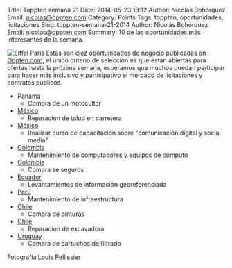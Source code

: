 Title: Toppten semana 21
Date: 2014-05-23 18:12
Author: Nicolás Bohórquez
Email:  nicolas@oppten.com
Category: Points
Tags: toppten, oportunidades, licitaciones
Slug: toppten-semana-21-2014
Author: Nicolás Bohórquez
Email:  nicolas@oppten.com
Summary: 10 de las oportunidades más interesantes de la semana.

![Eiffel Paris](/images/toppten/week21.jpg) Estas son diez oportunidades
de negocio públicadas en
[Oppten.com](http://oppten.com?utm_content=toppten-w21&utm_medium=social&utm_source=blog&utm_campaign=toppten),
el único criterio de selección es que estan abiertas para ofertas hasta
la próxima semana, esperamos que muchos puedan participar para hacer más
inclusivo y participativo el mercado de licitaciones y contratos
públicos.

-   [Panamá](http://panama.oppten.com/oportunidad-negocio/licitacion-compra-motocultor-panama-panama-100657228?utm_content=toppten-w21&utm_medium=social&utm_source=blog&utm_campaign=toppten "Oportunidad Licitación Contrato Panamá")
    - Compra de un motocultor
-   [México](http://oppten.mx/oportunidad-negocio/contrato-reparacion-talud-margen-izquierda-mantenimiento-camino-c-h-27-septiembre-sinaloa-mexico-200057606?utm_content=toppten-w21&utm_medium=social&utm_source=blog&utm_campaign=toppten "Oportunidad Licitación Contrato México")
    - Reparación de talud en carretera
-   [México](http://oppten.mx/oportunidad-negocio/licitacion-curso-capacitacion-comunicacion-digital-social-media-distrito-federal-mexico-200080003?utm_content=toppten-w21&utm_medium=social&utm_source=blog&utm_campaign=toppten "Oportunidad Licitación Contrato México")
    - Realizar curso de capacitación sobre "comunicación digital y
    social media"
-   [Colombia](http://oppten.co/oportunidad-negocio/concurso-contratar-servicio-mantenimiento-preventivo-correctivo-servicios-conexos-soporte-tecnico-diferentes-equipos-computo-elementos-informaticos-como-servidores-computa-bogota-dc-colombia-100654848?utm_content=toppten-w21&utm_medium=social&utm_source=blog&utm_campaign=toppten "Oportunidad Licitación Contrato Colombia")
    - Mantenimiento de computadores y equipos de cómputo
-   [Colombia](http://oppten.co/oportunidad-negocio/licitacion-contratista-seleccionado-obliga-contratar-seguros-cuyo-objeto-sean-coberturas-propias-seguro-automoviles-soat-rc-servidores-publicos-incendio-sustraccion-san-jose-cucuta-colombia-100657179?utm_content=toppten-w21&utm_medium=social&utm_source=blog&utm_campaign=toppten "Oportunidad Licitación Contrato Colombia")
    - Compra se seguros
-   [Ecuador](http://oppten.ec/oportunidad-negocio/contrato-contratacion-consultoria-levantamiento-georeferenciado-organizaciones-eps-sfps-quito-ecuador-100653843?utm_content=toppten-w21&utm_medium=social&utm_source=blog&utm_campaign=toppten "Oportunidad Licitación Contrato Ecuador")
    - Levantamientos de información georeferenciada
-   [Perú](http://oppten.pe/oportunidad-negocio/concurso-mantenimiento-infraestructura-iestp-manuel-yarleque-espinoza-catacaos-piura-piura-peru-100655149?utm_content=toppten-w21&utm_medium=social&utm_source=blog&utm_campaign=toppten "Oportunidad Licitación Contrato Perú")
    - Mantenimiento de infraestructura
-   [Chile](http://oppten.cl/oportunidad-negocio/concurso-solicita-adquisicion-pinturas-memo800955-educacion-bosque-chile-200080844?utm_content=toppten-w21&utm_medium=social&utm_source=blog&utm_campaign=toppten "Oportunidad Licitación Contrato Chile")
    - Compra de pinturas
-   [Chile](http://oppten.cl/oportunidad-negocio/concurso-reparacion-excavadora-ci82029-puelo-osorno-chile-200080835?utm_content=toppten-w21&utm_medium=social&utm_source=blog&utm_campaign=toppten "Oportunidad Licitación Contrato Chile")
    - Reparación de excavadora
-   [Uruguay](http://oppten.uy/oportunidad-negocio/licitacion-cartuchos-filtrantes-ppl-montevideo-uruguay-100657713?utm_content=toppten-w21&utm_medium=social&utm_source=blog&utm_campaign=toppten "Oportunidad Licitación Contrato Uruguay")
    - Compra de cartuchos de filtrado

Fotografía [Louis Pellissier](http://pellissier.prosite.com/)
